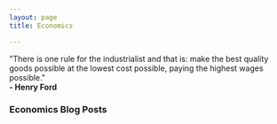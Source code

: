 ```yaml
---
layout: page
title: Economics

---
```

"There is one rule for the industrialist and that is: make the best quality goods possible at the lowest cost possible, paying the highest wages possible." <br> **- Henry Ford**


### Economics Blog Posts
 


